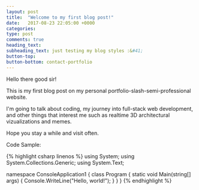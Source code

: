 ```yaml
---
layout: post
title:  "Welcome to my first blog post!"
date:   2017-08-23 22:05:00 +0000
categories:
type: post
comments: true
heading_text:
subheading_text: just testing my blog styles :&#41;
button-top:
button-bottom: contact-portfolio
---
```


Hello there good sir!

This is my first blog post on my personal portfolio-slash-semi-professional website.

I'm going to talk about coding, my journey into full-stack web development, and other things that interest me such as realtime 3D architectural vizualizations and memes.

Hope you stay a while and visit often.

Code Sample:

{% highlight csharp linenos %}
using System;
using System.Collections.Generic;
using System.Text;

namespace ConsoleApplication1
{
  class Program
  {
    static void Main(string[] args)
    {
      Console.WriteLine("Hello, world!");
    }
  }
}
{% endhighlight %}
